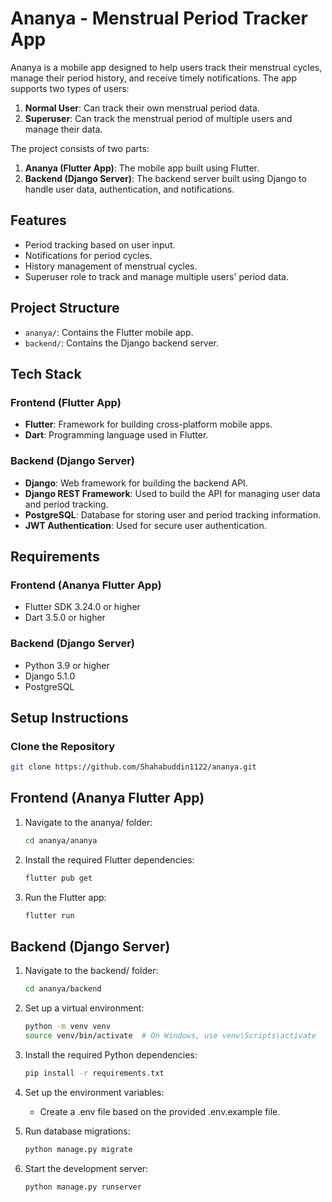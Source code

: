 # Ananya - Menstrual Period Tracker App

Ananya is a mobile app designed to help users track their menstrual cycles, manage their period history, and receive timely notifications. The app supports two types of users:

1. **Normal User**: Can track their own menstrual period data.
2. **Superuser**: Can track the menstrual period of multiple users and manage their data.

The project consists of two parts:

1. **Ananya (Flutter App)**: The mobile app built using Flutter.
2. **Backend (Django Server)**: The backend server built using Django to handle user data, authentication, and notifications.

## Features

- Period tracking based on user input.
- Notifications for period cycles.
- History management of menstrual cycles.
- Superuser role to track and manage multiple users' period data.

## Project Structure

- `ananya/`: Contains the Flutter mobile app.
- `backend/`: Contains the Django backend server.

## Tech Stack

### Frontend (Flutter App)
- **Flutter**: Framework for building cross-platform mobile apps.
- **Dart**: Programming language used in Flutter.

### Backend (Django Server)
- **Django**: Web framework for building the backend API.
- **Django REST Framework**: Used to build the API for managing user data and period tracking.
- **PostgreSQL**: Database for storing user and period tracking information.
- **JWT Authentication**: Used for secure user authentication.
  
## Requirements

### Frontend (Ananya Flutter App)
- Flutter SDK 3.24.0 or higher
- Dart 3.5.0 or higher

### Backend (Django Server)
- Python 3.9 or higher
- Django 5.1.0
- PostgreSQL

## Setup Instructions

### Clone the Repository

  ```bash
  git clone https://github.com/Shahabuddin1122/ananya.git
  ```
## Frontend (Ananya Flutter App)

1. Navigate to the ananya/ folder:
   
   ```bash
   cd ananya/ananya
   ```
2. Install the required Flutter dependencies:
   
   ```bash
   flutter pub get
   ```
3. Run the Flutter app:

   ```bash
   flutter run
   ```
## Backend (Django Server)

1. Navigate to the backend/ folder:
   
   ```bash
   cd ananya/backend
   ```
   
2. Set up a virtual environment:
   
   ```bash
   python -m venv venv
   source venv/bin/activate  # On Windows, use venv\Scripts\activate
   ```
   
3. Install the required Python dependencies:

   ```bash
   pip install -r requirements.txt
   ```
   
4. Set up the environment variables:
   - Create a .env file based on the provided .env.example file.

5. Run database migrations:

   ```bash
   python manage.py migrate
   ```

6. Start the development server:

   ```bash
   python manage.py runserver
   ```
